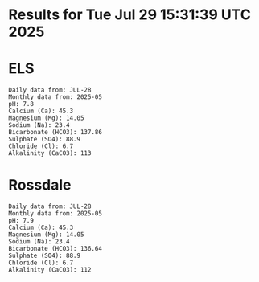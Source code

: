 # Results for Tue Jul 29 15:31:39 UTC 2025
# ELS
```
Daily data from: JUL-28
Monthly data from: 2025-05
pH: 7.8
Calcium (Ca): 45.3
Magnesium (Mg): 14.05
Sodium (Na): 23.4
Bicarbonate (HCO3): 137.86
Sulphate (SO4): 88.9
Chloride (Cl): 6.7
Alkalinity (CaCO3): 113
```
# Rossdale
```
Daily data from: JUL-28
Monthly data from: 2025-05
pH: 7.9
Calcium (Ca): 45.3
Magnesium (Mg): 14.05
Sodium (Na): 23.4
Bicarbonate (HCO3): 136.64
Sulphate (SO4): 88.9
Chloride (Cl): 6.7
Alkalinity (CaCO3): 112
```
